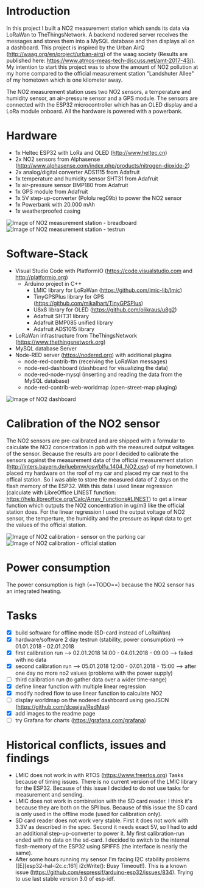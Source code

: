 # Introduction
In this project I built a NO2 measurement station which sends its data via LoRaWan to TheThingsNetwork. A backend nodered server receives the messages and stores them into a MySQL database and then displays all on a dashboard. This project is inspired by the Urban AirQ (http://waag.org/en/project/urban-airq) of the waag society (Results are published here: https://www.atmos-meas-tech-discuss.net/amt-2017-43/). My intention to start this project was to show the amount of NO2 pollution at my home compared to the official measurement station "Landshuter Allee" of my hometown which is one kilometer away.

The NO2 measurement station uses two NO2 sensors, a temperature and humidity sensor, an air-pressure sensor and a GPS module. The sensors are connected with the ESP32 microcontroller which has an OLED display and a LoRa module onboard. All the hardware is powered with a powerbank.

# Hardware
* 1x Heltec ESP32 with LoRa and OLED (http://www.heltec.cn)
* 2x NO2 sensors from Alphasense (http://www.alphasense.com/index.php/products/nitrogen-dioxide-2)
* 2x analog/digital converter ADS1115 from Adafruit
* 1x temperature and humidity sensor SHT31 from Adafruit
* 1x air-pressure sensor BMP180 from Adafruit
* 1x GPS module from Adafruit
* 1x 5V step-up-converter (Pololu reg09b) to power the NO2 sensor
* 1x Powerbank with 20.000 mAh
* 1x weatherproofed casing

![Image of NO2 measurement station - breadboard](images/no2-measurement-1.jpg)
![Image of NO2 measurement station - testrun](images/no2-measurement-2.jpg)

# Software-Stack
* Visual Studio Code with PlatformIO (https://code.visualstudio.com and http://platformio.org)
  * Arduino project in C++
    * LMIC library for LoRaWan (https://github.com/lmic-lib/lmic)
    * TinyGPSPlus library for GPS (https://github.com/mikalhart/TinyGPSPlus)
    * U8x8 library for OLED (https://github.com/olikraus/u8g2)
    * Adafruit SHT31 library
    * Adafruit BMP085 unified library
    * Adafruit ADS1015 library
* LoRaWan infrastructure from TheThingsNetwork (https://www.thethingsnetwork.org)
* MySQL database Server
* Node-RED server (https://nodered.org) with additional plugins
  * node-red-contrib-ttn (receiving the LoRaWan messages)
  * node-red-dashboard (dashboard for visualizing the data)
  * node-red-node-mysql (inserting and reading the data from the MySQL database)
  * node-red-contrib-web-worldmap (open-street-map pluging)

![Image of NO2 dashboard](images/no2-nodered-dashboard.png)

# Calibration of the NO2 sensor
The NO2 sensors are pre-calibrated and are shipped with a formular to calculate the NO2 concentration in ppb with the measured output voltages of the sensor. Because the results are poor I decided to calibrate the sensors against the measurement data of the official measurement station (http://inters.bayern.de/luebmw/csv/blfu_1404_NO2.csv) of my hometown. I placed my hardware on the roof of my car and placed my car next to the offical station. So I was able to store the measured data of 2 days on the flash memory of the ESP32. With this data I used linear regression (calculate with LibreOffice LINEST function: https://help.libreoffice.org/Calc/Array_Functions#LINEST) to get a linear function which outputs the NO2 concentration in ug/m3 like the official station does. For the linear regression I used the output voltage of NO2 sensor, the temperture, the humidity and the pressure as input data to get the values of the official station.

![Image of NO2 calibration - sensor on the parking car](images/no2-calibration-1.jpg)
![Image of NO2 calibration - official station](images/no2-calibration-2.jpg)

# Power consumption
The power consumption is high (==TODO==) because the NO2 sensor has an integrated heating.

# Tasks
- [x] build software for offline mode (SD-card instead of LoRaWan)
- [x] hardware/software 2 day testrun (stability, power consumption) --> 01.01.2018 - 02.01.2018
- [x] first calibration run --> 02.01.2018 14:00 - 04.01.2018 - 09:00 --> failed with no data
- [x] second calibration run --> 05.01.2018 12:00 - 07.01.2018 - 15:00 --> after one day no more no2 values (problems with the power supply)
- [ ] third calibration run (to gather data over a wider time-range)
- [x] define linear function with multiple linear regression
- [x] modify nodred flow to use linear function to calculate NO2
- [ ] display worldmap on the nodered dashboard using geoJSON (https://github.com/dceejay/RedMap)
- [x] add images to the readme page
- [ ] try Grafana for charts (https://grafana.com/grafana)

# Historical conflicts, issues and findings
* LMIC does not work in with RTOS (https://www.freertos.org) Tasks because of timing issues. There is no current version of the LMIC library for the ESP32. Because of this issue I decided to do not use tasks for measurement and sending.
* LMIC does not work in combination with the SD card reader. I think it's because they are both on the SPI bus. Because of this issue the SD card is only used in the offline mode (used for calibration only).
* SD card reader does not work very stable. First it does not work with 3.3V as described in the spec. Second it needs exact 5V, so I had to add an additional step-up-converter to power it. My first calibration-run ended with no data on the sd-card. I decided to switch to the internal flash-memory of the ESP32 using SPIFFS (the interface is nearly the same).
* After some hours running my sensor I'm facing I2C stability problems ([E][esp32-hal-i2c.c:161] i2cWrite(): Busy Timeout!). This is a known issue (https://github.com/espressif/arduino-esp32/issues/834). Trying to use last stable version 3.0 of esp-idf.